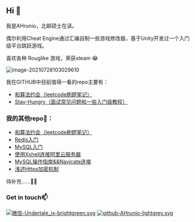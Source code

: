 ## Hi 👋

我是AHrunio，北邮硕士在读。

偶尔利用Cheat Engine通过汇编自制一些游戏修改器，基于Unity开发过一个入门级平台跳跃游戏。 

喜欢各种 Rouglike 游戏，荣获steam 😂

![image-20210728103029610](https://gitee.com/ahrunio/pic-go-image-hosting-service/raw/master/img/image-20210728103029610.png)

我在GITHUB中目前值得一看的repo主要有：

+ [和算法约会（leetcode刷题笔记）](https://github.com/AHrunio/Dating-Algorithm)
+ [Stay-Hungry（面试常见问题和一些入门级教程）](https://github.com/AHrunio/Stay-Hungry)

### 我的其他repo🌱：

- [和算法约会（leetcode刷题笔记）](https://github.com/AHrunio/Dating-Algorithm)
- [Redis入门](https://github.com/AHrunio/The-ABC-of-Redis)
- [MySQL入门](https://github.com/AHrunio/MySQL-Introduction)
- [使用Xshell连接阿里云服务器](https://github.com/AHrunio/Connect-to-Alicloud-Server-Using-Xshell)
- [MySQL操作指南&&Navicate连接](https://github.com/AHrunio/MySQL-Operation-Guide)
- [浅述Https加密机制](https://github.com/AHrunio/HTTP-Encryption)

待补充......🐱‍🏍

### Get in touch📫

[![微信-Undertale_ix-brightgreen.svg](https://img.shields.io/badge/微信-Undertale__ix-red.svg)](https://gitee.com/ahrunio/pic-go-image-hosting-service/raw/master/img/image-20210728110120514.png)		[![github-AHrunio-lightgrey.svg](https://img.shields.io/badge/github-AHrunio-lightgrey.svg)](https://github.com/AHrunio)

